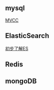 
## mysql

[MVCC](https://github.com/liyang12162006/JavaNotes/blob/master/docs/database/mysql/mvcc.md)



##  ElasticSearch


[初步了解ES](https://github.com/liyang12162006/JavaNotes/blob/master/docs/database/elasticsearch/main.md)



##  Redis



##  mongoDB
